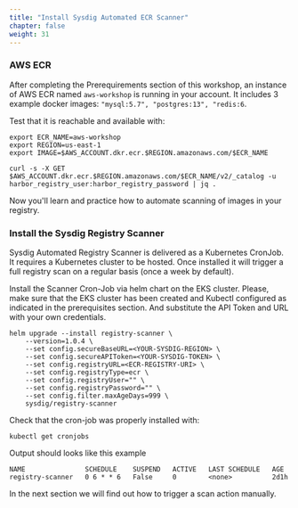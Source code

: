 ```yaml
---
title: "Install Sysdig Automated ECR Scanner"
chapter: false
weight: 31
---
```


### AWS ECR

After completing the Prerequirements section of this workshop, an instance of AWS ECR named `aws-workshop` is running in your account.
It includes 3 example docker images: `"mysql:5.7", "postgres:13", "redis:6`.

Test that it is reachable and available with: 

```
export ECR_NAME=aws-workshop
export REGION=us-east-1
export IMAGE=$AWS_ACCOUNT.dkr.ecr.$REGION.amazonaws.com/$ECR_NAME

curl -s -X GET $AWS_ACCOUNT.dkr.ecr.$REGION.amazonaws.com/$ECR_NAME/v2/_catalog -u harbor_registry_user:harbor_registry_password | jq .
```

Now you'll learn and practice how to automate scanning of images in your registry.


### Install the Sysdig Registry Scanner

Sysdig Automated Registry Scanner is delivered as a Kubernetes CronJob. It requires a Kubernetes cluster to be hosted. Once installed it will trigger a full registry scan on a regular basis (once a week by default).

Install the Scanner Cron-Job via helm chart on the EKS cluster. Please, make sure that the EKS cluster has been created and Kubectl configured as indicated in the prerequisites section. And substitute the API Token and URL with your own credentials.

```
helm upgrade --install registry-scanner \
    --version=1.0.4 \
    --set config.secureBaseURL=<YOUR-SYSDIG-REGION> \
    --set config.secureAPIToken=<YOUR-SYSDIG-TOKEN> \
    --set config.registryURL=<ECR-REGISTRY-URI> \
    --set config.registryType=ecr \
    --set config.registryUser="" \
    --set config.registryPassword="" \
    --set config.filter.maxAgeDays=999 \
    sysdig/registry-scanner
```

Check that the cron-job was properly installed with:

```
kubectl get cronjobs
```

Output should looks like this example

```
NAME               SCHEDULE    SUSPEND   ACTIVE   LAST SCHEDULE   AGE
registry-scanner   0 6 * * 6   False     0        <none>          2d1h
```

In the next section we will find out how to trigger a scan action manually.
